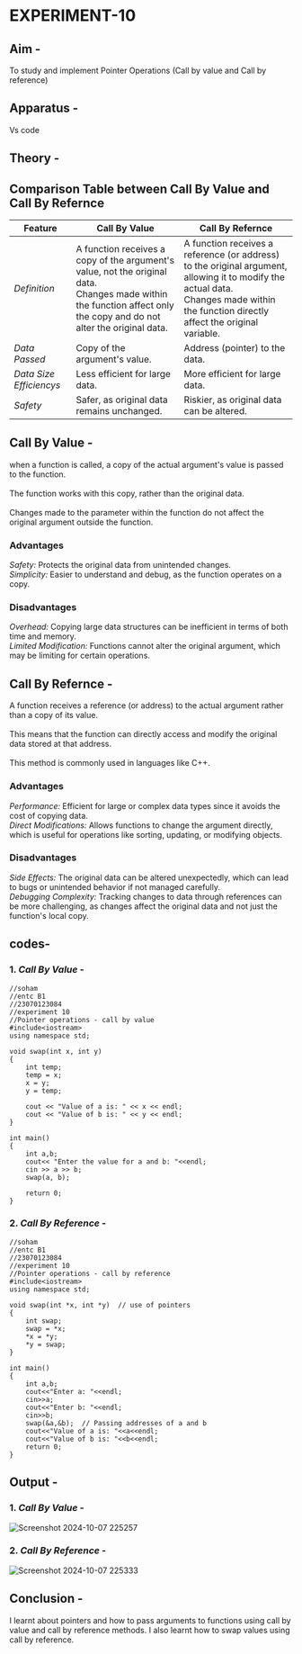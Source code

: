# EXPERIMENT-10

## Aim -
To study and implement Pointer Operations (Call by value and Call by reference)

## Apparatus -
Vs code

## Theory -

## Comparison Table between Call By Value and Call By Refernce   

| Feature           | Call By Value                                           | Call By Refernce                                       |
|-------------------|-------------------------------------------------|----------------------------------------------|
| *Definition*    | A function receives a copy of the argument's value, not the original data.<br> Changes made within the function affect only the copy and do not alter the original data. | A function receives a reference (or address) to the original argument, allowing it to modify the actual data.<br> Changes made within the function directly affect the original variable. |
| *Data Passed*          | Copy of the argument's value.         | Address (pointer) to the data. |
| *Data Size Efficiencys*        | Less efficient for large data.                          | More efficient for large data. |
| *Safety*    | Safer, as original data remains unchanged.  |Riskier, as original data can be altered.|

## Call By Value -
when a function is called, a copy of the actual argument's value is passed to the function.<br> <br>The function works with this copy, rather than the original data.<br><br> Changes made to the parameter within the function do not affect the original argument outside the function.

### Advantages
*Safety:* Protects the original data from unintended changes.<br>
*Simplicity:* Easier to understand and debug, as the function operates on a copy.

### Disadvantages
*Overhead:* Copying large data structures can be inefficient in terms of both time and memory.<br>
*Limited Modification:* Functions cannot alter the original argument, which may be limiting for certain operations.

## Call By Refernce -
A function receives a reference (or address) to the actual argument rather than a copy of its value.<br><br> This means that the function can directly access and modify the original data stored at that address.<br><br> This method is commonly used in languages like C++.

### Advantages
*Performance:* Efficient for large or complex data types since it avoids the cost of copying data.<br>
*Direct Modifications:* Allows functions to change the argument directly, which is useful for operations like sorting, updating, or modifying objects.

### Disadvantages
*Side Effects:* The original data can be altered unexpectedly, which can lead to bugs or unintended behavior if not managed carefully.<br>
*Debugging Complexity:* Tracking changes to data through references can be more challenging, as changes affect the original data and not just the function's local copy.

## codes-
### 1. *Call By Value* -
```
//soham 
//entc B1
//23070123084
//experiment 10
//Pointer operations - call by value
#include<iostream>
using namespace std;

void swap(int x, int y)
{
    int temp;
    temp = x;
    x = y;
    y = temp; 

    cout << "Value of a is: " << x << endl;
    cout << "Value of b is: " << y << endl;
}

int main()
{
    int a,b;
    cout<< "Enter the value for a and b: "<<endl;
    cin >> a >> b;
    swap(a, b); 

    return 0;
}
```

### 2. *Call By Reference* -
```
//soham 
//entc B1
//23070123084
//experiment 10
//Pointer operations - call by reference 
#include<iostream>
using namespace std;

void swap(int *x, int *y)  // use of pointers
{
    int swap;
    swap = *x;
    *x = *y;
    *y = swap; 
}

int main()
{
    int a,b;
    cout<<"Enter a: "<<endl;
    cin>>a;
    cout<<"Enter b: "<<endl;
    cin>>b;
    swap(&a,&b);  // Passing addresses of a and b
    cout<<"Value of a is: "<<a<<endl;
    cout<<"Value of b is: "<<b<<endl;
    return 0;
}
```

## Output -
### 1. *Call By Value* -
![Screenshot 2024-10-07 225257](https://github.com/user-attachments/assets/5c67a7ad-021c-477b-b3e0-c7d891cd9e60)

### 2. *Call By Reference* -
![Screenshot 2024-10-07 225333](https://github.com/user-attachments/assets/d080bf88-f8b4-4107-b7cf-f050fb7126fb)

## Conclusion -
I learnt about pointers and how to pass arguments to functions using call by value and call by reference methods. I also learnt how to swap values using call by reference.
